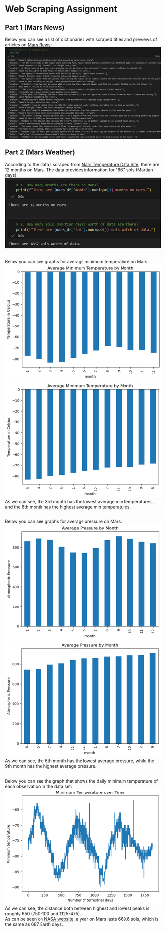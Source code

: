 # Web Scraping Assignment

## Part 1 (Mars News)
Below you can see a list of dictionaries with scraped titles and previews of articles on <a href='https://static.bc-edx.com/data/web/mars_news/index.html'>Mars News</a>:
</br>![Articles](./MarsScraping/screenshots/1_articles.png)

## Part 2 (Mars Weather)
According to the data I scraped from <a href='https://static.bc-edx.com/data/web/mars_facts/temperature.html'>Mars Temperature Data Site</a>, there are 12 months on Mars. The data provides information for 1867 sols (Martian days):
</br>![Months and Sols](./MarsScraping/screenshots/2_months_sols.png)

</br>Below you can see graphs for average minimum temperature on Mars:
</br>![Average Minimum Temperatures](./MarsScraping/screenshots/2_temp.png)
</br>![Average Minimum Temperatures Sorted](./MarsScraping/screenshots/2_temp_sorted.png)
</br>As we can see, the 3rd month has the lowest average min temperatures, and the 8th month has the highest average min temperatures.

</br>Below you can see graphs for average pressure on Mars:
</br>![Average Pressure](./MarsScraping/screenshots/2_pressure.png)
</br>![Average Pressure Sorted](./MarsScraping/screenshots/2_pressure_sorted.png)
</br> As we can see, the 6th month has the lowest average pressure, while the 9th month has the highest average pressure.

</br>Below you can see the graph that shows the daily minimum temperature of each observation in the data set:
</br>![All Minimum Temperatures](./MarsScraping/screenshots/2_temp_all.png)
</br> As we can see, the distance both between highest and lowest peaks is roughly 650 (750-100 and 1125-475).
</br> As can be seen on <a href='https://science.nasa.gov/mars/facts/'>NASA website</a>, a year on Mars lasts 669.6 sols, which is the same as 687 Earth days.

